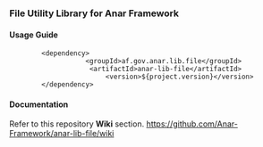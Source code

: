 ### File Utility Library for Anar Framework

#### Usage Guide

```
		<dependency>
	               <groupId>af.gov.anar.lib.file</groupId>
	                <artifactId>anar-lib-file</artifactId>
                        <version>${project.version}</version>
		</dependency>

```


#### Documentation

Refer to this repository **Wiki** section.
https://github.com/Anar-Framework/anar-lib-file/wiki